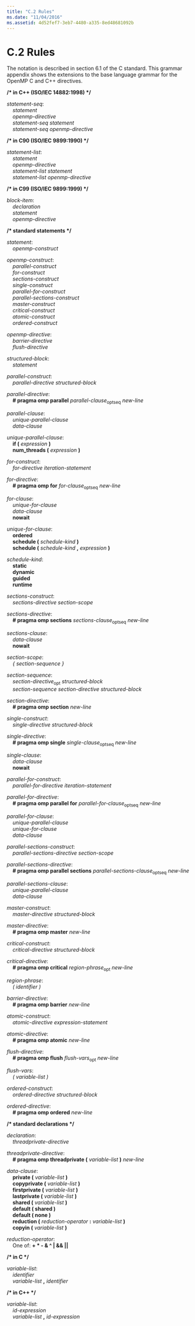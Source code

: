 ```yaml
---
title: "C.2 Rules"
ms.date: "11/04/2016"
ms.assetid: 4d52fef7-3eb7-4480-a335-8ed48681092b
---
```

# C.2 Rules

The notation is described in section 6.1 of the C standard. This grammar appendix shows the extensions to the base language grammar for the OpenMP C and C++ directives.

**/\* in C++ (ISO/IEC 14882:1998) \*/**

*statement-seq*:<br/>
&nbsp;&nbsp;&nbsp;&nbsp;*statement*<br/>
&nbsp;&nbsp;&nbsp;&nbsp;*openmp-directive*<br/>
&nbsp;&nbsp;&nbsp;&nbsp;*statement-seq statement*<br/>
&nbsp;&nbsp;&nbsp;&nbsp;*statement-seq openmp-directive*

**/\* in C90 (ISO/IEC 9899:1990) \*/**

*statement-list*:<br/>
&nbsp;&nbsp;&nbsp;&nbsp;*statement*<br/>
&nbsp;&nbsp;&nbsp;&nbsp;*openmp-directive*<br/>
&nbsp;&nbsp;&nbsp;&nbsp;*statement-list statement*<br/>
&nbsp;&nbsp;&nbsp;&nbsp;*statement-list openmp-directive*

**/\* in C99 (ISO/IEC 9899:1999) \*/**

*block-item*:<br/>
&nbsp;&nbsp;&nbsp;&nbsp;*declaration*<br/>
&nbsp;&nbsp;&nbsp;&nbsp;*statement*<br/>
&nbsp;&nbsp;&nbsp;&nbsp;*openmp-directive*

**/\* standard statements \*/**

*statement*:<br/>
&nbsp;&nbsp;&nbsp;&nbsp;*openmp-construct*

*openmp-construct*:<br/>
&nbsp;&nbsp;&nbsp;&nbsp;*parallel-construct*<br/>
&nbsp;&nbsp;&nbsp;&nbsp;*for-construct*<br/>
&nbsp;&nbsp;&nbsp;&nbsp;*sections-construct*<br/>
&nbsp;&nbsp;&nbsp;&nbsp;*single-construct*<br/>
&nbsp;&nbsp;&nbsp;&nbsp;*parallel-for-construct*<br/>
&nbsp;&nbsp;&nbsp;&nbsp;*parallel-sections-construct*<br/>
&nbsp;&nbsp;&nbsp;&nbsp;*master-construct*<br/>
&nbsp;&nbsp;&nbsp;&nbsp;*critical-construct*<br/>
&nbsp;&nbsp;&nbsp;&nbsp;*atomic-construct*<br/>
&nbsp;&nbsp;&nbsp;&nbsp;*ordered-construct*

*openmp-directive*:<br/>
&nbsp;&nbsp;&nbsp;&nbsp;*barrier-directive*<br/>
&nbsp;&nbsp;&nbsp;&nbsp;*flush-directive*

*structured-block*:<br/>
&nbsp;&nbsp;&nbsp;&nbsp;*statement*

*parallel-construct*:<br/>
&nbsp;&nbsp;&nbsp;&nbsp;*parallel-directive structured-block*

*parallel-directive*:<br/>
&nbsp;&nbsp;&nbsp;&nbsp;**# pragma omp parallel** *parallel-clause*<sub>optseq</sub> *new-line*

*parallel-clause*:<br/>
&nbsp;&nbsp;&nbsp;&nbsp;*unique-parallel-clause*<br/>
&nbsp;&nbsp;&nbsp;&nbsp;*data-clause*

*unique-parallel-clause*:<br/>
&nbsp;&nbsp;&nbsp;&nbsp;**if (** *expression* **)**<br/>
&nbsp;&nbsp;&nbsp;&nbsp;**num_threads (** *expression* **)**

*for-construct*:<br/>
&nbsp;&nbsp;&nbsp;&nbsp;*for-directive iteration-statement*

*for-directive*:<br/>
&nbsp;&nbsp;&nbsp;&nbsp;**# pragma omp for** *for-clause*<sub>optseq</sub> *new-line*

*for-clause*:<br/>
&nbsp;&nbsp;&nbsp;&nbsp;*unique-for-clause*<br/>
&nbsp;&nbsp;&nbsp;&nbsp;*data-clause*<br/>
&nbsp;&nbsp;&nbsp;&nbsp;**nowait**

*unique-for-clause*:<br/>
&nbsp;&nbsp;&nbsp;&nbsp;**ordered**<br/>
&nbsp;&nbsp;&nbsp;&nbsp;**schedule (** *schedule-kind* **)**<br/>
&nbsp;&nbsp;&nbsp;&nbsp;**schedule (** *schedule-kind* **,** *expression* **)**

*schedule-kind*:<br/>
&nbsp;&nbsp;&nbsp;&nbsp;**static**<br/>
&nbsp;&nbsp;&nbsp;&nbsp;**dynamic**<br/>
&nbsp;&nbsp;&nbsp;&nbsp;**guided**<br/>
&nbsp;&nbsp;&nbsp;&nbsp;**runtime**

*sections-construct*:<br/>
&nbsp;&nbsp;&nbsp;&nbsp;*sections-directive section-scope*

*sections-directive*:<br/>
&nbsp;&nbsp;&nbsp;&nbsp;**# pragma omp sections** *sections-clause*<sub>optseq</sub> *new-line*

*sections-clause*:<br/>
&nbsp;&nbsp;&nbsp;&nbsp;*data-clause*<br/>
&nbsp;&nbsp;&nbsp;&nbsp;**nowait**

*section-scope*:<br/>
&nbsp;&nbsp;&nbsp;&nbsp;*{ section-sequence }*

*section-sequence*:<br/>
&nbsp;&nbsp;&nbsp;&nbsp;*section-directive*<sub>opt</sub> *structured-block*<br/>
&nbsp;&nbsp;&nbsp;&nbsp;*section-sequence section-directive structured-block*

*section-directive*:<br/>
&nbsp;&nbsp;&nbsp;&nbsp;**# pragma omp section** *new-line*

*single-construct*:<br/>
&nbsp;&nbsp;&nbsp;&nbsp;*single-directive structured-block*

*single-directive*:<br/>
&nbsp;&nbsp;&nbsp;&nbsp;**# pragma omp single** *single-clause*<sub>optseq</sub> *new-line*

*single-clause*:<br/>
&nbsp;&nbsp;&nbsp;&nbsp;*data-clause*<br/>
&nbsp;&nbsp;&nbsp;&nbsp;**nowait**

*parallel-for-construct*:<br/>
&nbsp;&nbsp;&nbsp;&nbsp;*parallel-for-directive iteration-statement*

*parallel-for-directive*:<br/>
&nbsp;&nbsp;&nbsp;&nbsp;**# pragma omp parallel for** *parallel-for-clause*<sub>optseq</sub> *new-line*

*parallel-for-clause*:<br/>
&nbsp;&nbsp;&nbsp;&nbsp;*unique-parallel-clause*<br/>
&nbsp;&nbsp;&nbsp;&nbsp;*unique-for-clause*<br/>
&nbsp;&nbsp;&nbsp;&nbsp;*data-clause*

*parallel-sections-construct*:<br/>
&nbsp;&nbsp;&nbsp;&nbsp;*parallel-sections-directive section-scope*

*parallel-sections-directive*:<br/>
&nbsp;&nbsp;&nbsp;&nbsp;**# pragma omp parallel sections** *parallel-sections-clause*<sub>optseq</sub> *new-line*

*parallel-sections-clause*:<br/>
&nbsp;&nbsp;&nbsp;&nbsp;*unique-parallel-clause*<br/>
&nbsp;&nbsp;&nbsp;&nbsp;*data-clause*

*master-construct*:<br/>
&nbsp;&nbsp;&nbsp;&nbsp;*master-directive structured-block*

*master-directive*:<br/>
&nbsp;&nbsp;&nbsp;&nbsp;**# pragma omp master** *new-line*

*critical-construct*:<br/>
&nbsp;&nbsp;&nbsp;&nbsp;*critical-directive structured-block*

*critical-directive*:<br/>
&nbsp;&nbsp;&nbsp;&nbsp;**# pragma omp critical** *region-phrase*<sub>opt</sub> *new-line*

*region-phrase*:<br/>
&nbsp;&nbsp;&nbsp;&nbsp;*( identifier )*

*barrier-directive*:<br/>
&nbsp;&nbsp;&nbsp;&nbsp;**# pragma omp barrier** *new-line*

*atomic-construct*:<br/>
&nbsp;&nbsp;&nbsp;&nbsp;*atomic-directive expression-statement*

*atomic-directive*:<br/>
&nbsp;&nbsp;&nbsp;&nbsp;**# pragma omp atomic** *new-line*

*flush-directive*:<br/>
&nbsp;&nbsp;&nbsp;&nbsp;**# pragma omp flush** *flush-vars*<sub>opt</sub> *new-line*

*flush-vars*:<br/>
&nbsp;&nbsp;&nbsp;&nbsp;*( variable-list )*

*ordered-construct*:<br/>
&nbsp;&nbsp;&nbsp;&nbsp;*ordered-directive structured-block*

*ordered-directive*:<br/>
&nbsp;&nbsp;&nbsp;&nbsp;**# pragma omp ordered** *new-line*

**/\* standard declarations \*/**

*declaration*:<br/>
&nbsp;&nbsp;&nbsp;&nbsp;*threadprivate-directive*

*threadprivate-directive*:<br/>
&nbsp;&nbsp;&nbsp;&nbsp;**# pragma omp threadprivate (** *variable-list*  **)** *new-line*

*data-clause*:<br/>
&nbsp;&nbsp;&nbsp;&nbsp;**private (** *variable-list* **)**<br/>
&nbsp;&nbsp;&nbsp;&nbsp;**copyprivate (**  *variable-list*  **)**<br/>
&nbsp;&nbsp;&nbsp;&nbsp;**firstprivate (**  *variable-list*  **)**<br/>
&nbsp;&nbsp;&nbsp;&nbsp;**lastprivate (** *variable-list*  **)**<br/>
&nbsp;&nbsp;&nbsp;&nbsp;**shared (** *variable-list* **)**<br/>
&nbsp;&nbsp;&nbsp;&nbsp;**default ( shared )**<br/>
&nbsp;&nbsp;&nbsp;&nbsp;**default ( none )**<br/>
&nbsp;&nbsp;&nbsp;&nbsp;**reduction (**  *reduction-operator*  **:**  *variable-list*  **)**<br/>
&nbsp;&nbsp;&nbsp;&nbsp;**copyin (**  *variable-list*  **)**

*reduction-operator*:<br/>
&nbsp;&nbsp;&nbsp;&nbsp;One of: **+ \* - & ^ &#124; && &#124;&#124;**

**/\* in C \*/**

*variable-list*:<br/>
&nbsp;&nbsp;&nbsp;&nbsp;*identifier*<br/>
&nbsp;&nbsp;&nbsp;&nbsp;*variable-list* **,** *identifier*

**/\* in C++ \*/**

*variable-list*:<br/>
&nbsp;&nbsp;&nbsp;&nbsp;*id-expression*<br/>
&nbsp;&nbsp;&nbsp;&nbsp;*variable-list* **,** *id-expression*